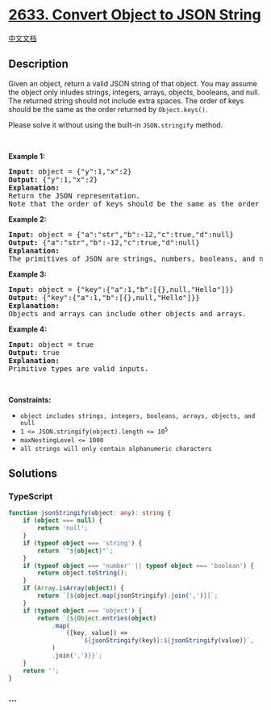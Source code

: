 # [2633. Convert Object to JSON String](https://leetcode.com/problems/convert-object-to-json-string)

[中文文档](/solution/2600-2699/2633.Convert%20Object%20to%20JSON%20String/README.md)

## Description

<p>Given an object, return a valid JSON string of that object. You may assume the object only inludes strings, integers, arrays, objects, booleans, and null. The returned string should not include extra spaces. The order of keys should be the same as the order returned by&nbsp;<code>Object.keys()</code>.</p>

<p>Please solve it without using the built-in <code>JSON.stringify</code> method.</p>

<p>&nbsp;</p>
<p><strong class="example">Example 1:</strong></p>

<pre>
<strong>Input:</strong> object = {&quot;y&quot;:1,&quot;x&quot;:2}
<strong>Output:</strong> {&quot;y&quot;:1,&quot;x&quot;:2}
<strong>Explanation:</strong> 
Return the JSON representation.
Note that the order of keys should be the same as the order returned by Object.keys().</pre>

<p><strong class="example">Example 2:</strong></p>

<pre>
<strong>Input:</strong> object = {&quot;a&quot;:&quot;str&quot;,&quot;b&quot;:-12,&quot;c&quot;:true,&quot;d&quot;:null}
<strong>Output:</strong> {&quot;a&quot;:&quot;str&quot;,&quot;b&quot;:-12,&quot;c&quot;:true,&quot;d&quot;:null}
<strong>Explanation:</strong>
The primitives of JSON are strings, numbers, booleans, and null.
</pre>

<p><strong class="example">Example 3:</strong></p>

<pre>
<strong>Input:</strong> object = {&quot;key&quot;:{&quot;a&quot;:1,&quot;b&quot;:[{},null,&quot;Hello&quot;]}}
<strong>Output:</strong> {&quot;key&quot;:{&quot;a&quot;:1,&quot;b&quot;:[{},null,&quot;Hello&quot;]}}
<strong>Explanation:</strong>
Objects and arrays can include other objects and arrays.
</pre>

<p><strong class="example">Example 4:</strong></p>

<pre>
<strong>Input:</strong> object = true
<strong>Output:</strong> true
<strong>Explanation:</strong>
Primitive types are valid inputs.</pre>

<p>&nbsp;</p>
<p><strong>Constraints:</strong></p>

<ul>
	<li><code>object includes strings, integers, booleans, arrays, objects, and null</code></li>
	<li><code>1 &lt;= JSON.stringify(object).length &lt;= 10<sup>5</sup></code></li>
	<li><code>maxNestingLevel &lt;= 1000</code></li>
	<li><code>all strings will only contain alphanumeric characters</code></li>
</ul>

## Solutions

<!-- tabs:start -->

### **TypeScript**

```ts
function jsonStringify(object: any): string {
    if (object === null) {
        return 'null';
    }
    if (typeof object === 'string') {
        return `"${object}"`;
    }
    if (typeof object === 'number' || typeof object === 'boolean') {
        return object.toString();
    }
    if (Array.isArray(object)) {
        return `[${object.map(jsonStringify).join(',')}]`;
    }
    if (typeof object === 'object') {
        return `{${Object.entries(object)
            .map(
                ([key, value]) =>
                    `${jsonStringify(key)}:${jsonStringify(value)}`,
            )
            .join(',')}}`;
    }
    return '';
}
```

### **...**

```

```

<!-- tabs:end -->
